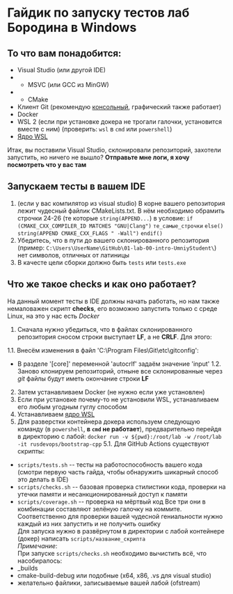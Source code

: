 # Гайдик по запуску тестов лаб Бородина в Windows

## То что вам понадобится:

- Visual Studio (или другой IDE)
- - MSVC (или GCC из MinGW)
- - CMake
- Клиент Git (рекомендую [консольный](https://git-scm.com/download/win), графический также работает)
- Docker
- WSL 2 (если при установке докера не трогали галочки, установится вместе с ним)
(проверить: `wsl` в `cmd` или `powershell`)
- [Ядро WSL](https://wslstorestorage.blob.core.windows.net/wslblob/wsl_update_x64.msi)

Итак, вы поставили Visual Studio, склонировали репозиторий, захотели запустить, но ничего не вышло?
**Отправьте мне логи, я хочу посмотреть что у вас там**
## Запускаем тесты в вашем IDE

1. (если у вас компилятор из visual studio) В корне вашего репозитория лежит чудесный файлик CMakeLists.txt. В нём необходимо обрамить строчки 24-26 (те которые `string(APPEND...`) в условие:
`if (CMAKE_CXX_COMPILER_ID MATCHES "GNU|Clang")`
`те_самые_строчки`
`else()`
`string(APPEND CMAKE_CXX_FLAGS " -Wall")`
`endif()`
2. Убедитесь, что в пути до вашего склонированного репозитория (пример: `C:\Users\UserName\GitHub\01-lab-00-intro-UmniyStudent\`) нет символов, отличных от латиницы
3. В качесте цели сборки должно быть `tests` или `tests.exe`

## Что же такое checks и как оно работает?

На данный момент тесты в IDE должны начать работать, но нам также немаловажен скрипт **checks**, его возможно запустить только с среде Linux, на это у нас есть *Docker*
1. Сначала нужно убедиться, что в файлах склонированного репозитория сносом строки выступает **LF**, а не **CRLF**. Для этого:

1.1. Внесём изменения в файл 'C:\Program Files\Git\etc\gitconfig': 
- В разделе '[core]' переменной 'autocrlf' задаём значение 'input'
1.2. Заново клонируем репозиторий, отныне все склонированные через *git* файлы будут иметь окончание строки **LF**
2. Затем устанавливаем Docker (не нужно если уже установлен)
3. Если при установке почему-то не установили WSL, устанавливаем его любым угодным гуглу способом
4. Устанавливаем [ядро WSL](https://wslstorestorage.blob.core.windows.net/wslblob/wsl_update_x64.msi) 
5. Для разверстки контейнера докера используем следующую команду (в `powershell`, **в `cmd` не работает**), предварительно перейдя в директорию с лабой:
`docker run -v ${pwd}:/root/lab -w /root/lab -it rusdevops/bootstrap-cpp`
5.1. Для GitHub Actions существуют скрипты:
- `scripts/tests.sh` -- тесты на работоспособность вашего кода (смотри первую часть гайда, чтобы обнаружить шикарный способ это делать в IDE)
- `scripts/checks.sh` -- базовая проверка стилистики кода, проверки на утечки памяти и несанкционированный доступ к памяти
- `scripts/coverage.sh` -- проверка на мёртвый код
Все три они в комбинации составляют зелёную галочку на коммите. Соответственно для проверки вашей чудесной гениальности нужно каждый из них запустить и не получить ошибку\
Для запуска нужно в развёрнутом в директории с лабой контейнере (докер) написать `scripts/название_скрипта`\
*Примечание*:\
При запуске `scripts/checks.sh` необходимо вычистить всё, что насобиралось:
- \_builds
- cmake-build-debug или подобные (x64, x86, .vs для visual studio)
- желательно файлики, записываемые вашей лабой (ofstream)
